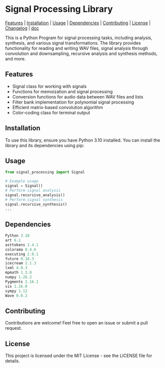 # Signal Processing Library

[Features](#Features) | [Installation](#Installation) | [Usage](#Usage) | [Dependencies](#Dependencies) | [Contributing](#Contributing) | [License](#License) | [Changelog](https://github.com/VIA-s-acc/SignalProc/blob/main/CHANGELOG.md) | [doc](https://viag.pythonanywhere.com/article/65)


This is a Python Program for signal processing tasks, including analysis, synthesis, and various signal transformations. The library provides functionality for reading and writing WAV files, signal analysis through convolution and downsampling, recursive analysis and synthesis methods, and more.


## Features

- Signal class for working with signals
- Functions for memoization and signal processing
- Conversion functions for audio data between WAV files and lists
- Filter bank implementation for polynomial signal processing
- Efficient matrix-based convolution algorithm
- Color-coding class for terminal output

## Installation

To use this library, ensure you have Python 3.10 installed. You can install the library and its dependencies using pip:

## Usage

```python
from signal_processing import Signal

# Example usage
signal = Signal()
# Perform signal analysis
signal.recursive_analysis()
# Perform signal synthesis
signal.recursive_synthesis()
...
```

## Dependencies
```python
Python 3.10
art 6.1
asttokens 2.4.1
colorama 0.4.6
executing 2.0.1
future 0.18.3
icecream 2.1.3
lxml 4.9.3
mpmath 1.3.0
numpy 1.26.2
Pygments 2.16.1
six 1.16.0
sympy 1.12
Wave 0.0.2
```
## Contributing

Contributions are welcome! Feel free to open an issue or submit a pull request.

## License
This project is licensed under the MIT License - see the LICENSE file for details.
